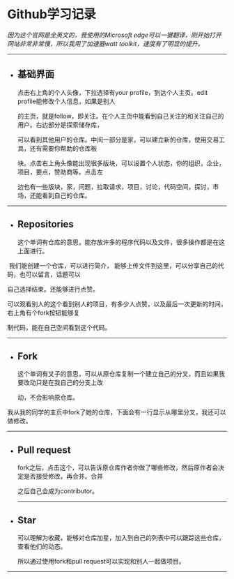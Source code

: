 # Github学习记录

*因为这个官网是全英文的，我使用的Microsoft edge可以一键翻译，刚开始打开网站非常非常慢，所以我用了加速器watt toolkit，速度有了明显的提升。*

---



* ## 基础界面

  点击右上角的个人头像，下拉选择有your profile，到达个人主页。edit profile能修改个人信息，如果是别人
  
  的主页，就是follow，即关注。在个人主页中能看到自己关注的和关注自己的用户。右边部分是探索储存库，
  
  可以看到其他用户的仓库。中间一部分是家，可以建立新的仓库，使用交易工具，还有需要你帮助的仓库板
  
  块。点击右上角头像能出现很多版块，可以设置个人状态，你的组织，企业，项目，要点，赞助商等。点击左
  
  边也有一些版块，家，问题，拉取请求，项目，讨论，代码空间，探讨，市场，还能看到自己的仓库。
  
  

----



- ## **Repositories**

  这个单词有仓库的意思，能存放许多的程序代码以及文件，很多操作都是在这上面进行。

​       我们能创建一个仓库，可以进行简介， 能够上传文件到这里，可以分享自己的代码，也可以留言，话题可以

自己选择结束。还能够进行点赞。

​        可以观看别人的这个看到别人的项目，有多少人点赞，以及最后一次更新的时间，右上角有个fork按钮能够复

制代码，能在自己空间看到这个代码。



---



- ## **Fork**

  这个单词有叉子的意思，可以从原仓库复制一个建立自己的分叉，而且如果我要改动只是在我自己的分支上改
  
  动，不会影响原仓库。

​       我从我的同学的主页中fork了她的仓库，下面会有一行显示从哪里分叉，我还可以做修改。



---



- ## **Pull request**

    fork之后，点击这个，可以告诉原仓库作者你做了哪些修改，然后原作者会决定是否接受修改，再合并。合并

    之后自己会成为contributor。

    

    ---

    

- ## **Star**

    可以理解为收藏，能够对仓库加星，加入到自己的列表中可以跟踪这些仓库，查看他们的动态。
    
    所以通过使用fork和pull request可以实现和别人一起做项目。
    
    

---


